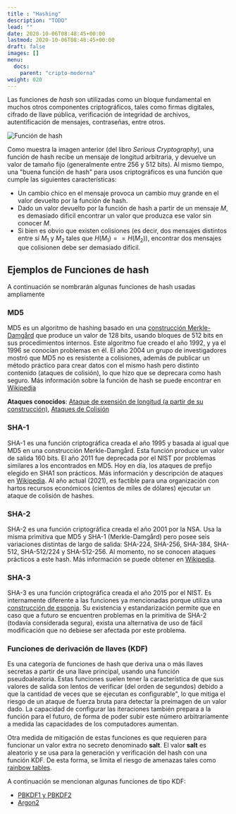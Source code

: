 ```yaml
---
title : "Hashing"
description: "TODO"
lead: ""
date: 2020-10-06T08:48:45+00:00
lastmod: 2020-10-06T08:48:45+00:00
draft: false
images: []
menu:
  docs:
    parent: "cripto-moderna"
weight: 020
---
```


Las funciones de _hash_ son utilizadas como un bloque fundamental en muchos otros componentes criptográficos, tales como firmas digitales, cifrado de llave pública, verificación de integridad de archivos, autentificación de mensajes, contraseñas, entre otros. 

![Función de hash](../hash.jpg)

Como muestra la imagen anterior (del libro _Serious Cryptography_), una función de hash recibe un mensaje de longitud arbitraria, y devuelve un valor de tamaño fijo (generalmente entre 256 y 512 bits). Al mismo tiempo, una "buena función de hash" para usos criptográficos es una función que cumple las siguientes características:

* Un cambio chico en el mensaje provoca un cambio muy grande en el valor devuelto por la función de hash.
* Dado un valor devuelto por la función de hash a partir de un mensaje $M$, es demasiado dificil encontrar un valor que produzca ese valor sin conocer $M$.
* Si bien es obvio que existen colisiones (es decir, dos mensajes distintos entre sí $M_1$ y $M_2$ tales que $H(M_1) == H(M_2)$), encontrar dos mensajes que colisionen debe ser demasiado difícil.

## Ejemplos de Funciones de hash

A continuación se nombrarán algunas funciones de hash usadas ampliamente
### MD5

MD5 es un algoritmo de hashing basado en una [construcción Merkle-Damgård](https://en.wikipedia.org/wiki/Merkle%E2%80%93Damg%C3%A5rd_construction) que produce un valor de 128 bits, usando bloques de 512 bits en sus procedimientos internos. Este algoritmo fue creado el año 1992, y ya el 1996 se conocían problemas en él. El año 2004 un grupo de investigadores mostró que MD5 no es resistente a colisiones, además de publicar un método práctico para crear datos con el mismo hash pero distinto contenido (ataques de colisión), lo que hizo que se deprecara como hash seguro. Más información sobre la función de hash se puede encontrar en [Wikipedia](https://en.wikipedia.org/wiki/MD5)

**Ataques conocidos**: [Ataque de exensión de longitud (a partir de su construcción)](https://en.wikipedia.org/wiki/Length_extension_attack),  [Ataques de Colisión](https://en.wikipedia.org/wiki/Collision_attack)

### SHA-1

SHA-1 es una función criptográfica creada el año 1995 y basada al igual que MD5 en una construcción Merkle-Damgård. Esta función produce un valor de salida 160 bits. El año 2011 fue deprecada por el NIST por problemas similares a los encontrados en MD5. Hoy en día, los ataques de prefijo elegido en SHA1 son prácticos. Más información y descripción de ataques en [Wikipedia](https://en.wikipedia.org/wiki/SHA-1). Al año actual (2021), es factible para una organización con hartos recursos económicos (cientos de miles de dólares) ejecutar un ataque de colisión de hashes.



### SHA-2

SHA-2 es una función criptográfica creada el año 2001 por la NSA. Usa la misma primitiva que MD5 y SHA-1 (Merkle-Damgård) pero posee seis variaciones distintas de largo de salida: SHA-224, SHA-256, SHA-384, SHA-512, SHA-512/224 y SHA-512-256. Al momento, no se conocen ataques prácticos a este hash. Más información se puede obtener en [Wikipedia](https://en.wikipedia.org/wiki/SHA-2).

### SHA-3

SHA-3 es una función criptográfica creada el año 2015 por el NIST. Es internamente diferente a las funciones ya mencionadas porque utiliza una [construcción de esponja](https://en.wikipedia.org/wiki/Sponge_function). Su existencia y estandarización permite que en caso que a futuro se encuentren problemas en la primitiva de SHA-2 (todavía considerada segura), exista una alternativa de uso de fácil modificación que no debiese ser afectada por este problema.

### Funciones de derivación de llaves (KDF)

Es una categoría de funciones de hash que deriva una o más llaves secretas a partir de una llave principal, usando una función pseudoaleatoria. Estas funciones suelen tener la característica de que sus valores de salida son lentos de verificar (del orden de segundos) debido a que la cantidad de veces que se ejecutan es configurable", lo que mitiga el riesgo de un ataque de fuerza bruta para detectar la preimagen de un valor dado. La capacidad de configurar las iteraciones también prepara a la función para el futuro, de forma de poder subir este número arbitrariamente a medida las capacidades de los computadores aumentan.

Otra medida de mitigación de estas funciones es que requieren para funcionar un valor extra no secreto denominado **salt**. El valor **salt** es aleatorio y se usa para la generación y verificación del hash con una función KDF. De esta forma, se limita el riesgo de amenazas tales como [rainbow tables](https://en.wikipedia.org/wiki/Rainbow_table).

A continuación se mencionan algunas funciones de tipo KDF:

* [PBKDF1 y PBKDF2](https://en.wikipedia.org/wiki/PBKDF2)
* [Argon2](https://en.wikipedia.org/wiki/Argon2)